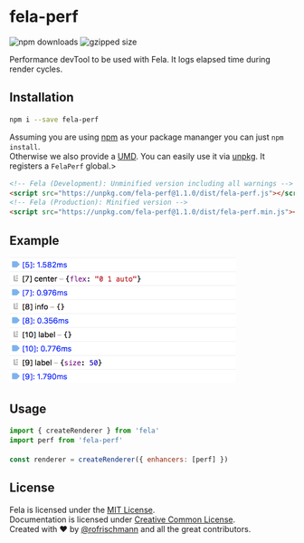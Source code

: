# fela-perf

<img alt="npm downloads" src="https://img.shields.io/npm/dm/fela-perf.svg">
<img alt="gzipped size" src="https://img.shields.io/badge/gzipped-0.40kb-brightgreen.svg">

Performance devTool to be used with Fela. It logs elapsed time during render cycles.

## Installation
```sh
npm i --save fela-perf
```
Assuming you are using [npm](https://www.npmjs.com) as your package mananger you can just `npm install`.<br>
Otherwise we also provide a [UMD](https://github.com/umdjs/umd). You can easily use it via [unpkg](https://unpkg.com/). It registers a  `FelaPerf` global.>
```HTML
<!-- Fela (Development): Unminified version including all warnings -->
<script src="https://unpkg.com/fela-perf@1.1.0/dist/fela-perf.js"></script>
<!-- Fela (Production): Minified version -->
<script src="https://unpkg.com/fela-perf@1.1.0/dist/fela-perf.min.js"></script>
```

## Example
<img width="400" src="preview.png">

## Usage
```javascript
import { createRenderer } from 'fela'
import perf from 'fela-perf'

const renderer = createRenderer({ enhancers: [perf] })
```

## License
Fela is licensed under the [MIT License](http://opensource.org/licenses/MIT).<br>
Documentation is licensed under [Creative Common License](http://creativecommons.org/licenses/by/4.0/).<br>
Created with ♥ by [@rofrischmann](http://rofrischmann.de) and all the great contributors.
